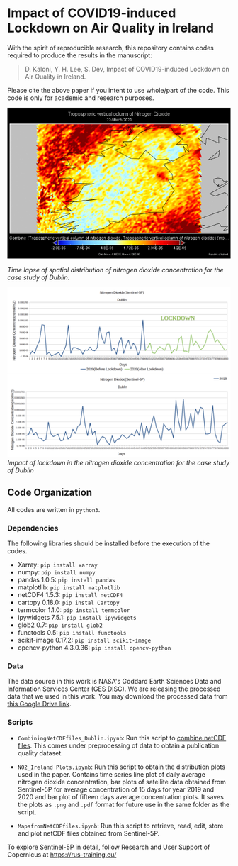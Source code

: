 # Impact of COVID19-induced Lockdown on Air Quality in Ireland

With the spirit of reproducible research, this repository contains codes required to produce the results in the manuscript:
    
> D. Kaloni, Y. H. Lee, S. Dev, Impact of COVID19-induced Lockdown on Air Quality in Ireland.
    
Please cite the above paper if you intent to use whole/part of the code. This code is only for academic and research purposes.

![gif11](/images/irelandNO2gif.gif)

*Time lapse of spatial distribution of nitrogen dioxide concentration for the case study of Dublin.*



![timeseries](/images/Dublin2020.png)
![](/images/Dublin2019.png)
*Impact of lockdown in the nitrogen dioxide concentration for the case study of Dublin*

 ## Code Organization
 All codes are written in `python3`.
 
 ### Dependencies
 The following libraries should be installed before the execution of the codes.
 + Xarray: `pip install xarray`
 + numpy: `pip install numpy`
 + pandas 1.0.5: `pip install pandas`
 + matplotlib: `pip install matplotlib`
 + netCDF4 1.5.3: `pip install netCDF4`
 + cartopy 0.18.0: `pip instal Cartopy`
 + termcolor 1.1.0: `pip install termcolor`
 + ipywidgets 7.5.1: `pip install ipywidgets`
 + glob2 0.7: `pip install glob2`
 + functools 0.5: `pip install functools`
 + scikit-image 0.17.2: `pip install scikit-image`
 + opencv-python 4.3.0.36: `pip install opencv-python`
 
### Data
The data source in this work is NASA's Goddard Earth Sciences Data and Information Services Center ([GES DISC](https://disc.gsfc.nasa.gov/)). We are releasing the processed data that we used in this work. You may download the processed data from [this Google Drive link](https://drive.google.com/drive/folders/1lC4DhQXn7p-c72P-AmAOU1bPa2UNBPYQ?usp=sharing). 

### Scripts

 + `CombiningNetCDFfiles_Dublin.ipynb`: Run this script to [combine netCDF files](http://nco.sourceforge.net/). This comes under preprocessing of data to obtain a publication quality dataset.  

+ `NO2_Ireland Plots.ipynb`: Run this script to obtain the distribution plots used in the paper. Contains time series line plot of daily average nitrogen dioxide concentration, bar plots of satellite data obtained from Sentinel-5P for average concentration of 15 days for year 2019 and 2020 and bar plot of fifteen days average concentration plots. It saves the plots as `.png` and `.pdf` format for future use in the same folder as the script.

+ `MapsfromNetCDFfiles.ipynb`: Run this script to retrieve, read, edit, store and plot netCDF files obtained from Sentinel-5P.


To explore Sentinel-5P in detail, follow Research and User Support of Copernicus at https://rus-training.eu/
